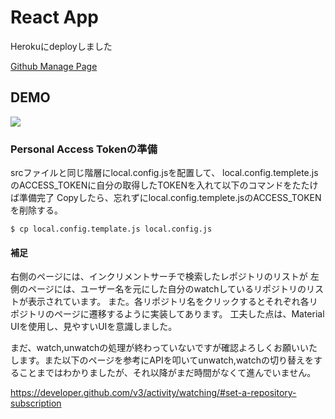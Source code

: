 # React App

Herokuにdeployしました

[Github Manage Page](https://fast-anchorage-30086.herokuapp.com/)

## DEMO

![](https://github.com/nd-02110114/react-sample/test-animation.gif)


### Personal Access Tokenの準備

srcファイルと同じ階層にlocal.config.jsを配置して、
local.config.templete.jsのACCESS_TOKENに自分の取得したTOKENを入れて以下のコマンドをたたけば準備完了
Copyしたら、忘れずにlocal.config.templete.jsのACCESS_TOKENを削除する。

```
$ cp local.config.template.js local.config.js
```

#### 補足

右側のページには、インクリメントサーチで検索したレポジトリのリストが
左側のページには、ユーザー名を元にした自分のwatchしているリポジトリのリストが表示されています。
また。各リポジトリ名をクリックするとそれぞれ各リポジトリのページに遷移するように実装してあります。
工夫した点は、Material UIを使用し、見やすいUIを意識しました。

まだ、watch,unwatchの処理が終わっていないですが確認よろしくお願いいたします。また以下のページを参考にAPIを叩いてunwatch,watchの切り替えをすることまではわかりましたが、それ以降がまだ時間がなくて進んでいません。

https://developer.github.com/v3/activity/watching/#set-a-repository-subscription
